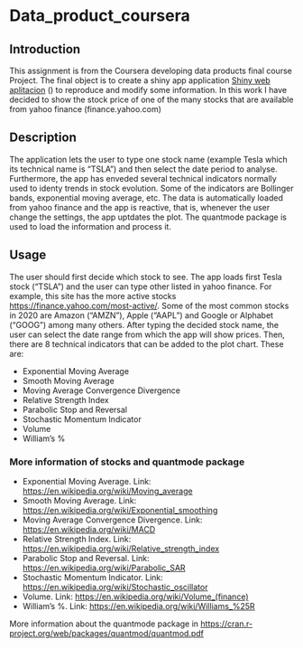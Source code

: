 # Data_product_coursera

## Introduction


This assignment is from the Coursera developing data products final course Project.
The final object is to create a shiny app application  <a href="http://www.shinyapps.io/">Shiny web aplitacion</a> () to reproduce and modify some information. In this work I have decided to show the stock price of one of the many stocks that are available from yahoo finance (finance.yahoo.com) 


## Description

The application lets the user to type one stock name (example Tesla which its technical name is “TSLA”) and then select the date period to analyse. Furthermore, the app has enveded several technical indicators normally used to identy trends in stock evolution. Some of the indicators are Bollinger bands, exponential moving average, etc.
The data is automatically loaded from yahoo finance and the app is reactive, that is, whenever the user change the settings, the app uptdates the plot.
The quantmode package is used to load the information and process it. 


## Usage


The user should first decide which stock to see. The app loads first Tesla stock (“TSLA”) and the user can type other listed in yahoo finance. For example, this site has the more active stocks https://finance.yahoo.com/most-active/. Some of the most common stocks in 2020 are Amazon (“AMZN”), Apple (“AAPL”) and Google or Alphabet (“GOOG”) among many others.
After typing the decided stock name, the user can select the date range from which the app will show prices. Then, there are 8 technical indicators that can be added to the plot chart. These are:

*	Exponential Moving Average
*	Smooth Moving Average
*	Moving Average Convergence Divergence
*	Relative Strength Index
*	Parabolic Stop and Reversal
*	Stochastic Momentum Indicator
*	Volume
*	William’s %


### More information of stocks and quantmode package



*	Exponential Moving Average. Link: https://en.wikipedia.org/wiki/Moving_average
*	Smooth Moving Average. Link: https://en.wikipedia.org/wiki/Exponential_smoothing
*	Moving Average Convergence Divergence. Link: https://en.wikipedia.org/wiki/MACD
*	Relative Strength Index. Link: https://en.wikipedia.org/wiki/Relative_strength_index
*	Parabolic Stop and Reversal. Link: https://en.wikipedia.org/wiki/Parabolic_SAR
*	Stochastic Momentum Indicator. Link:  https://en.wikipedia.org/wiki/Stochastic_oscillator
*	Volume. Link: https://en.wikipedia.org/wiki/Volume_(finance)
*	William’s %. Link: https://en.wikipedia.org/wiki/Williams_%25R 

More information about the quantmode package in https://cran.r-project.org/web/packages/quantmod/quantmod.pdf








